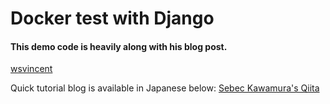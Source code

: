 # Docker test with Django

#### This demo code is heavily along with his blog post.

[wsvincent](https://wsvincent.com/)

Quick tutorial blog is available in Japanese below:
[Sebec Kawamura's Qiita](https://qiita.com/sebeckawamura/items/a805aea2c4bb4004d869)


